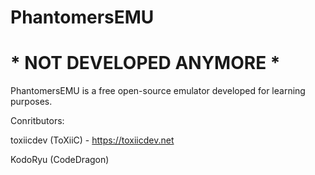 # PhantomersEMU

# * NOT DEVELOPED ANYMORE * 

PhantomersEMU is a free open-source emulator developed for learning purposes.

Conritbutors:

toxiicdev (ToXiiC) - https://toxiicdev.net

KodoRyu (CodeDragon)

